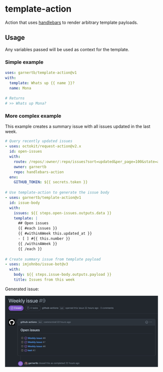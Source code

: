 # template-action

Action that uses [handlebars](https://handlebarsjs.com/) to render arbitrary template payloads.  

## Usage

Any variables passed will be used as context for the template.

### Simple example

```yaml
uses: garnertb/template-action@v1
with:
  template: Whats up {{ name }}?
  name: Mona

# Returns
# >> Whats up Mona?
```

### More complex example

This example creates a summary issue with all issues updated in the last week.

```yaml
# Query recently updated issues
- uses: octokit/request-action@v2.x
  id: open-issues
  with:
    route: /repos/:owner/:repo/issues?sort=updated&per_page=100&state=all
    owner: garnertb
    repo: handlebars-action
  env:
    GITHUB_TOKEN: ${{ secrets.token }} 

# Use template-action to generate the issue body
- uses: garnertb/template-action@v1
  id: issue-body
  with:
    issues: ${{ steps.open-issues.outputs.data }}
    template: |
      ## Open issues
      {{ #each issues }}
      {{ #withinAWeek this.updated_at }}
      - [ ] #{{ this.number }}
      {{ /withinAWeek }}
      {{ /each }}

# Create summary issue from template payload
- uses: imjohnbo/issue-bot@v3
  with:
    body: ${{ steps.issue-body.outputs.payload }}
    title: Issues from this week
```

Generated issue:

![issue image](images/issue.jpg)